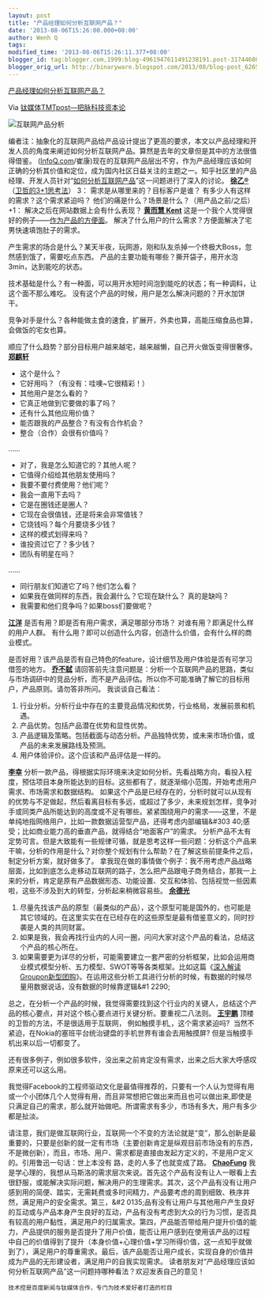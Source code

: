 ```yaml
---
layout: post
title: "产品经理如何分析互联网产品？"
date: '2013-08-06T15:26:00.000+08:00'
author: Wenh Q
tags:
modified_time: '2013-08-06T15:26:11.377+08:00'
blogger_id: tag:blogger.com,1999:blog-4961947611491238191.post-317446086217820424
blogger_orig_url: http://binaryware.blogspot.com/2013/08/blog-post_6265.html
---
```


[
产品经理如何分析互联网产品？](http://www.tmtpost.com/54279.html)

Via [钛媒体TMTpost—把脉科技资本论](http://www.tmtpost.com/)

![互联网产品分析](http://www.tmtpost.com/wp-content/uploads/2013/08/137575927387.jpg "互联网产品分析")

编者注：抽象化的互联网产品给产品设计提出了更高的要求，本文以产品经理和开发人员的角度来阐述如何分析互联网产品。算然是去年的文章但是其中的方法很值得借鉴。
([InfoQ.com](http://www.infoq.com/cn/news/2012/05/product-manager-analysis)/崔康)现在的互联网产品层出不穷，作为产品经理应该如何正确的分析其价值和定位，成为国内社区日益关注的主题之一。知乎社区里的产品经理、开发人员针对“[如何分析互联网产品](http://www.zhihu.com/question/19638354)”这一问题进行了深入的讨论。
[**徐乙®**](http://www.zhihu.com/people/geniusxufei)
（[卫哲的3+1思考法](http://www.douban.com/group/topic/19005924/)）
 3：
 需求是从哪里来的？目标客户是谁？
 有多少人有这样的需求？这个需求紧迫吗？
 他们的痛是什么？场景是什么？（用产品之前/之后）
 +1：
 解决之后在网站数据上会有什么表现？
[**黄而慧 Kent**](http://www.zhihu.com/people/kent03)
这是一个我个人觉得很好的例子——[作为产品的方便面](http://www.th7.cn/Article/wy/sjln/201104/20110424114743.html)。
 解决了什么用户的什么需求？方便面解决了宅男快速填饱肚子的需求。

产生需求的场合是什么？某天半夜，玩网游，刚和队友杀掉一个终极大Boss，忽然感到饿了，需要吃点东西。
 产品的主要功能有哪些？撕开袋子，用开水泡3min，达到能吃的状态。

技术基础是什么？有一种面，可以用开水短时间泡到能吃的状态；有一种调料，让这个面不那么难吃。
 没有这个产品的时候，用户是怎么解决问题的？开水加饼干。

竞争对手是什么？各种能做主食的速食，扩展开，外卖也算，高能压缩食品也算，会做饭的宅女也算。

顺应了什么趋势？部分目标用户越来越宅，越来越懒，自己开火做饭变得很奢侈。
[**郑麒轩**](http://www.zhihu.com/people/hinz)

-   这个是什么？
-   它好用吗？（有没有：哇噢~它很精彩！）
-   其他用户是怎么看的？
-   它真正地做到它要做的事了吗？
-   还有什么其他应用价值？
-   能否跟我的产品整合？有没有合作机会？
-   整合（合作）会很有价值吗？

……

-   对了，我是怎么知道它的？其他人呢？
-   它值得介绍给其他朋友使用吗？
-   我要不要付费使用？他们呢？
-   我会一直用下去吗？
-   它是在圈钱还是圈人？
-   它现在会很值钱，还是将来会非常值钱？
-   它烧钱吗？每个月要烧多少钱？
-   这样的模式划得来吗？
-   谁投资过它了？多少钱？
-   团队有明星在吗？

……

-   同行朋友们知道它了吗？他们怎么看？
-   如果我在做同样的东西，我会漏什么？它现在缺什么？ 真的是缺吗？
-   我需要和他们竞争吗？如果boss们要做呢？

[**江洋**](http://www.zhihu.com/people/jiangyang)
是否有用？即是否有用户需求，满足哪部分市场？
 对谁有用？即满足什么样的用户人群。
 有什么用？即可以创造什么内容，创造什么价值，会有什么样的商业模式。

是否好用？该产品是否有自己特色的feature，设计细节及用户体验是否有可学习借签的地方。
[**乔不弑**](http://www.zhihu.com/people/qiao-bu-shi)
请回答前先注意问题是：分析一个互联网产品的思路，类似与市场调研中的竞品分析，而不是产品评估。所以你不可能准确了解它的目标用户，产品原则。请勿答非所问。
 我谈谈自己看法：

1.  行业分析。分析行业中存在的主要竞品情况和优势，行业格局，发展前景和机遇。
2.  产品优势。包括产品潜在优势和显性优势。
3.  产品逻辑及策略。包括截面与动态分析。产品独特优势，或未来市场价值，或产品的未来发展路线及预测。
4.  用户体验评价。这个应该和产品评估是一样的。

[**李幸**](http://www.zhihu.com/people/lixing)
分析一款产品，得根据实际环境来决定如何分析。先看战略方向，看投入程度，预估项目本身所能达到的目标。这些都有了，就逐渐缩小范围，开始考虑用户需求、市场需求和数据结构。
如果这个产品是已经存在的，分析时就可以从现有的优势与不足做起，然后看离目标有多远，或超过了多少，未来规划怎样，竞争对手或同类产品所能达到的高度或不足有哪些。紧紧围绕用户的需求——这里，不是单纯地指网络用户，比如一款数据运营型产品，还得考虑内部编辑&#303
40;感受；比如商业能力高的垂直产品，就得结合“地面客户”的需求。
分析产品不太有定势可言。但是大致能有一些规律可循，就是思考这样一些问题：分析这个产品来干嘛，分析的作用是什么？对你整个规划有什么帮助？在了解这些前提条件之后，制定分析方案，就好做多了。
拿我现在做的事情做个例子：我不用考虑产品战略层面，比如到底怎么走移动互联网的路子，怎么把产品跟电子商务结合，那我一上来的分析，肯定是原有产品数据形态、功能设置、交互和体验、包括视觉一些因素啦，这些不涉及到大的转型，分析起来稍微容易些。
[**余德光**](http://www.zhihu.com/people/andyyu)

1.  尽量先找该产品的原型（最类似的产品），这个原型可能是国外的，也可能是其它领域的。在这里实实在在已经存在的这些原型是最有借鉴意义的，同时抄袭是人类的共同财富。
2.  如果是我，我会再找行业内的人问一圈，问问大家对这个产品的看法，总结这个产品的核心所在。
3.  如果需要更为详尽的分析，可能需要建立一套严密的分析框架，比如会运用商业模式模型分析、五力模型、SWOT等等各类框架。比如这篇《[深入解读Groupon新型团购](http://home.ebrun.com/space.php?uid=1&do=blog&id=5878)》。在运用这些分析工具进行分析的时候，有数据的时候尽量用数据说话，没有数据的时候靠逻辑&#1
    2290;

总之，在分析一个产品的时候，我觉得需要找到这个行业内的关键人，总结这个产品的核心要点，并对这个核心要点进行关键分析。要重视二八法则。
[**王宇鹏**](http://www.zhihu.com/people/jinwyp)
顶楼的卫哲的方法，不是很适用于互联网， 例如触摸手机,，这个需求紧迫吗?
 当然不紧迫，在Nokia的塞班平台统治键盘的手机世界有谁会去用触摸屏?
 但是当触摸手机出来以后一切都变了。

还有很多例子，例如很多软件，没出来之前肯定没有需求，出来之后大家大呼感叹原来还可以这么用。

我觉得Facebook的工程师驱动文化是最值得推荐的，只要有一个人认为觉得有用或一个小团体几个人觉得有用，而且非常想把它做出来而且也可以做出来,即使是只满足自己的需求，那么就开始做吧。所谓需求有多少，市场有多大，用户有多少都是扯淡。

请注意，我们是做互联网行业，互联网一个不变的方法论就是“变”，那么创新是最重要的，只要是创新的就一定有市场（主要创新肯定是纵观目前市场没有的东西，不是微创新），而且，市场、用户、需求都是直接由发起方定义的，不是用户定义的。引用鲁迅一句话：世上本没有
路，走的人多了也就变成了路。
[**ChaoFung**](http://www.zhihu.com/people/chaofung)
我是学心理的，我想从马斯洛的需求层次来说。首先这个产品有没有让人一眼看上去很舒服，或能解决实际问题，解决用户的生理需求。其次，这个产品有没有让用户感到用的简便、踏实，无需耗费或多时间精力，产品要考虑的周到细致、秩序井然，满足用户的安全需求。第三，&#2
0135;品有没有让用户与其他用户产生良好的互动或与产品本身产生良好的互动，产品有没有考虑到大众的行为习惯，是否具有较高的用户黏性，满足用户的归属需求。第四，产品能否带给用户提升价值的能力，产品提供的服务是否提升了用户价值，能否让用户感到在使用该产品的过程
中自己的价值得到了提升（本身价值+心理价值+学习所得价值，这一点知乎就做到了），满足用户的尊重需求。最后，该产品能否让用户成长，实现自身的价值并成为产品的无形建设者，满足用户的自我实现需求。
读者朋友对“产品经理应该如何分析互联网产品”这一问题持哪种看法？欢迎发表自己的意见！


    技术控是百度新闻与钛媒体合作，专门为技术爱好者打造的栏目
